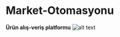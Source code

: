 # Market-Otomasyonu
**Ürün alış-veriş platformu**
![alt text](https://imgyukle.com/f/2022/01/09/oL2nhp.png)
